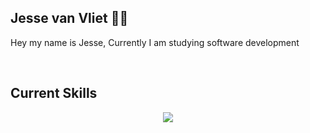 ## Jesse van Vliet :man_student:

<P>Hey my name is Jesse, Currently I am studying software development</P>
<br>

 ## Current Skills
<p align="center">
    <img src="https://skillicons.dev/icons?i=php,laravel,js,react,css,html,tailwind,vue " />
  </a>
</p>
